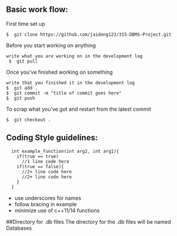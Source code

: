 ## Basic work flow:
  
  First time set up
  
    $  git clone https://github.com/jaideng123/315-DBMS-Project.git
    
  Before you start working on anything
  
    write what you are working on in the development log
     $  git pull
    
  Once you've finished working on something
  
    write that you finished it in the development log
    $  git add .
    $  git commit -m "title of commit goes here"
    $  git push
    
  To scrap what you've got and restart from the latest commit
  
    $  git checkout .

## Coding Style guidelines:
```
  int example_function(int arg2, int arg1){
    if(true == true)
      //1 line code here
    if(true == false){
      //2+ line code here
      //2+ line code here
    }
  }
```
* use underscores for names
* follow bracing in example
* minimize use of c++11/14 functions

##Directory for .db files
  The directory for the .db files will be named Databases
